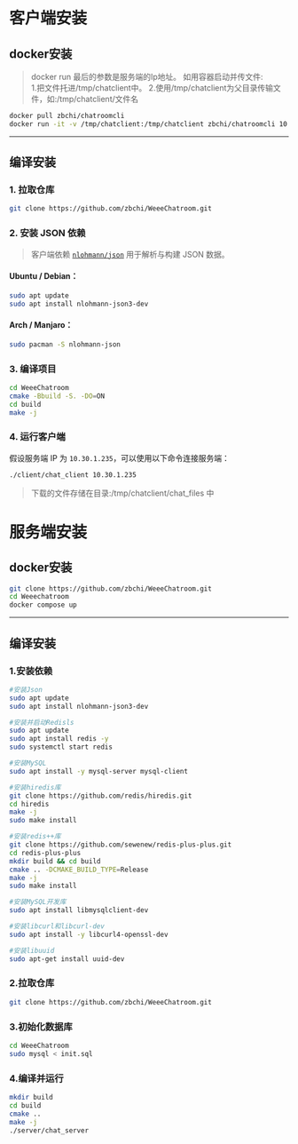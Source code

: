 # 客户端安装
## docker安装

> docker run 最后的参数是服务端的Ip地址。
如用容器启动并传文件:  
1.把文件托进/tmp/chatclient中。
2.使用/tmp/chatclient为父目录传输文件，如:/tmp/chatclient/文件名

```bash
docker pull zbchi/chatroomcli
docker run -it -v /tmp/chatclient:/tmp/chatclient zbchi/chatroomcli 10.30.1.235
```

------

## 编译安装

###  1. 拉取仓库

```bash
git clone https://github.com/zbchi/WeeeChatroom.git
```

### 2. 安装 JSON 依赖

> 客户端依赖 [`nlohmann/json`](https://github.com/nlohmann/json) 用于解析与构建 JSON 数据。

####  Ubuntu / Debian：

```bash
sudo apt update
sudo apt install nlohmann-json3-dev
```

#### Arch / Manjaro：

```bash
sudo pacman -S nlohmann-json
```

###  3. 编译项目

```bash
cd WeeeChatroom
cmake -Bbuild -S. -DO=ON
cd build
make -j
```

###  4. 运行客户端

假设服务端 IP 为 `10.30.1.235`，可以使用以下命令连接服务端：

```bash
./client/chat_client 10.30.1.235
```

> 下载的文件存储在目录:/tmp/chatclient/chat_files 中


# 服务端安装

## docker安装

```bash
git clone https://github.com/zbchi/WeeeChatroom.git
cd Weeechatroom
docker compose up
```

------

## 编译安装

### 1.安装依赖

```bash
#安装Json
sudo apt update
sudo apt install nlohmann-json3-dev

#安装并启动Redisls
sudo apt update
sudo apt install redis -y
sudo systemctl start redis

#安装MySQL
sudo apt install -y mysql-server mysql-client

#安装hiredis库
git clone https://github.com/redis/hiredis.git
cd hiredis
make -j
sudo make install

#安装redis++库
git clone https://github.com/sewenew/redis-plus-plus.git
cd redis-plus-plus
mkdir build && cd build
cmake .. -DCMAKE_BUILD_TYPE=Release
make -j
sudo make install

#安装MySQL开发库
sudo apt install libmysqlclient-dev

#安装libcurl和libcurl-dev
sudo apt install -y libcurl4-openssl-dev

#安装libuuid
sudo apt-get install uuid-dev

```

### 2.拉取仓库

``` bash
git clone https://github.com/zbchi/WeeeChatroom.git
```

### 3.初始化数据库

```bash
cd WeeeChatroom
sudo mysql < init.sql
```

### 4.编译并运行

``` bash
mkdir build 
cd build 
cmake ..
make -j
./server/chat_server
```
